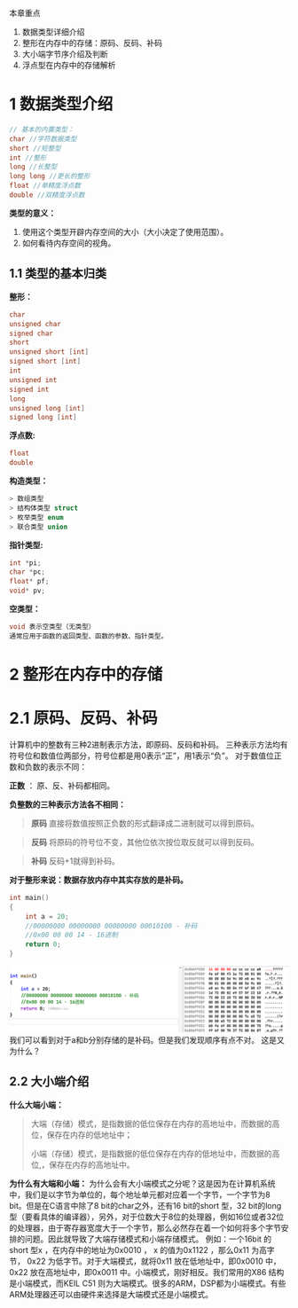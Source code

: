   本章重点
1. 数据类型详细介绍
2. 整形在内存中的存储：原码、反码、补码
3. 大小端字节序介绍及判断
4. 浮点型在内存中的存储解析

# 1 数据类型介绍
```c
// 基本的内置类型：
char //字符数据类型
short //短整型
int //整形
long //长整型
long long //更长的整形
float //单精度浮点数
double //双精度浮点数
```

**类型的意义：**
1. 使用这个类型开辟内存空间的大小（大小决定了使用范围）。
2. 如何看待内存空间的视角。

## 1.1 类型的基本归类

**整形：**
```c
char
unsigned char
signed char
short
unsigned short [int]
signed short [int]
int
unsigned int
signed int
long
unsigned long [int]
signed long [int]
```

**浮点数:**
```c
float
double
```

**构造类型：**
```c
> 数组类型
> 结构体类型 struct
> 枚举类型 enum
> 联合类型 union
```

**指针类型:**
```c
int *pi;
char *pc;
float* pf;
void* pv;
```

**空类型：**
```c
void 表示空类型（无类型）
通常应用于函数的返回类型、函数的参数、指针类型。
```

# 2 整形在内存中的存储

# 2.1 原码、反码、补码
计算机中的整数有三种2进制表示方法，即原码、反码和补码。
三种表示方法均有符号位和数值位两部分，符号位都是用0表示“正”，用1表示“负”。
对于数值位正数和负数的表示不同：

**正数** ： 原、反、补码都相同。

**负整数的三种表示方法各不相同：**
> **原码**
> 直接将数值按照正负数的形式翻译成二进制就可以得到原码。

> **反码**
> 将原码的符号位不变，其他位依次按位取反就可以得到反码。

> **补码**
> 反码+1就得到补码。

**对于整形来说：数据存放内存中其实存放的是补码。**

```c
int main()
{
	int a = 20;
	//00000000 00000000 00000000 00010100 - 补码
	//0x00 00 00 14 - 16进制 
	return 0;
}
```

![](assets/C语言08-数据的存储.png)
我们可以看到对于a和b分别存储的是补码。但是我们发现顺序有点不对。
这是又为什么？

## 2.2 大小端介绍
**什么大端小端：**
> 大端（存储）模式，是指数据的低位保存在内存的高地址中，而数据的高位，保存在内存的低地址中；
> 
> 小端（存储）模式，是指数据的低位保存在内存的低地址中，而数据的高位,，保存在内存的高地址中。


**为什么有大端和小端：**
为什么会有大小端模式之分呢？这是因为在计算机系统中，我们是以字节为单位的，每个地址单元都对应着一个字节，一个字节为8 bit。但是在C语言中除了8 bit的char之外，还有16 bit的short
型，32 bit的long型（要看具体的编译器），另外，对于位数大于8位的处理器，例如16位或者32位的处理器，由于寄存器宽度大于一个字节，那么必然存在着一个如何将多个字节安排的问题。因此就导致了大端存储模式和小端存储模式。
例如：一个16bit 的short 型x ，在内存中的地址为0x0010 ， x 的值为0x1122 ，那么0x11 为高字节， 0x22 为低字节。对于大端模式，就将0x11 放在低地址中，即0x0010 中， 0x22 放在高地址中，即0x0011 中。小端模式，刚好相反。我们常用的X86 结构是小端模式，而KEIL C51 则为大端模式。很多的ARM，DSP都为小端模式。有些ARM处理器还可以由硬件来选择是大端模式还是小端模式。